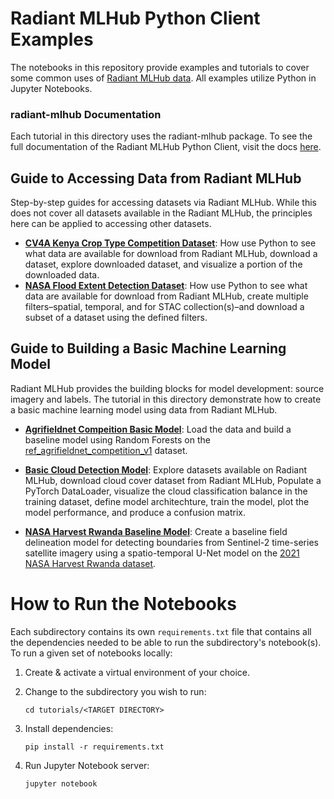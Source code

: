 # Radiant MLHub Python Client Examples

The notebooks in this repository provide examples and tutorials to cover some common uses of [Radiant MLHub data](https://mlhub.earth/). All examples utilize Python in Jupyter Notebooks.

### radiant-mlhub Documentation
Each tutorial in this directory uses the radiant-mlhub package. To see the full documentation of the Radiant MLHub Python Client, visit the docs [here](https://radiant-mlhub.readthedocs.io/en/latest/). 

## Guide to Accessing Data from Radiant MLHub
Step-by-step guides for accessing datasets via Radiant MLHub. While this does not cover all datasets available in the Radiant MLHub, the principles here can be applied to accessing other datasets.

* [**CV4A Kenya Crop Type Competition Dataset**](./Guide%20to%20Accessing%20Data%20from%20Radiant%20MLHub/CV4A%20Kenya%20Crop%20Type%20Competition%20Dataset/): How use Python to see what data are available for download from Radiant MLHub, download a dataset, explore downloaded dataset, and visualize a portion of the downloaded data.  
* [**NASA Flood Extent Detection Dataset**](./Guide%20to%20Accessing%20Data%20from%20Radiant%20MLHub/NASA%20Flood%20Extent%20Detection%20Dataset/): How use Python to see what data are available for download from Radiant MLHub, create multiple filters&ndash;spatial, temporal, and for STAC collection(s)&ndash;and download a subset of a dataset using the defined filters.

## Guide to Building a Basic Machine Learning Model
Radiant MLHub provides the building blocks for model development: source imagery and labels. The tutorial in this directory demonstrate how to create a basic machine learning model using data from Radiant MLHub. 

* [**Agrifieldnet Compeition Basic Model**](./Guide%20to%20Building%20a%20Basic%20Machine%20Learning%20Model/A%20Baseline%20Model%20for%20the%20AgrifieldNet%20India%20Competition/): Load the data and build a baseline model using Random Forests on the  [ref_agrifieldnet_competition_v1](https://mlhub.earth/data/ref_agrifieldnet_competition_v1) dataset. 

* [**Basic Cloud Detection Model**](./Guide%20to%20Building%20a%20Basic%20Machine%20Learning%20Model/Basic%20Cloud%20Detection%20Model/): Explore datasets available on Radiant MLHub, download cloud cover dataset from Radiant MLHub, Populate a PyTorch DataLoader, visualize the cloud classification balance in the training dataset, define model architechture, train the model, plot the model performance, and produce a confusion matrix. 

* [**NASA Harvest Rwanda Baseline Model**](./Guide%20to%20Building%20a%20Basic%20Machine%20Learning%20Model/2021%20NASA%20Harvest%20Rwanda%20Baseline%20Model/): Create a baseline field delineation model for detecting boundaries from Sentinel-2 time-series satellite imagery using a spatio-temporal U-Net model on the [2021 NASA Harvest Rwanda dataset](https://mlhub.earth/data/nasa_rwanda_field_boundary_competition).

# How to Run the Notebooks

Each subdirectory contains its own `requirements.txt` file that contains all the dependencies needed to be able to run the subdirectory's notebook(s). To run a given set of notebooks locally:

1) Create & activate a virtual environment of your choice.

2) Change to the subdirectory you wish to run:

    ```shell
    cd tutorials/<TARGET DIRECTORY>
    ```

3) Install dependencies:

    ```shell
    pip install -r requirements.txt
    ```

4) Run Jupyter Notebook server:

    ```shell
    jupyter notebook
    ``` 